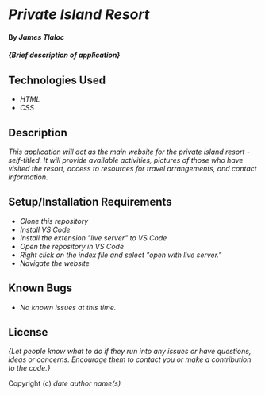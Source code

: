 # _Private Island Resort_

#### By _**James Tlaloc**_

#### _{Brief description of application}_

## Technologies Used

- _HTML_
- _CSS_

## Description

_This application will act as the main website for the private island resort - self-titled. It will provide available activities, pictures of those who have visited the resort, access to resources for travel arrangements, and contact information._

## Setup/Installation Requirements

- _Clone this repository_
- _Install VS Code_
- _Install the extension "live server" to VS Code_
- _Open the repository in VS Code_
- _Right click on the index file and select "open with live server."_
- _Navigate the website_

## Known Bugs

- _No known issues at this time._

## License

_{Let people know what to do if they run into any issues or have questions, ideas or concerns. Encourage them to contact you or make a contribution to the code.}_

Copyright (c) _date_ _author name(s)_
